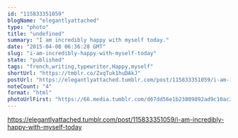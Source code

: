 ```yaml
---
id: "115833351059"
blogName: "elegantlyattached"
type: "photo"
title: "undefined"
summary: "I am incredibly happy with myself today."
date: "2015-04-08 06:36:28 GMT"
slug: "i-am-incredibly-happy-with-myself-today"
state: "published"
tags: "french,writing,typewriter,Happy,myself"
shortUrl: "https://tmblr.co/ZxqTuk1huDAkJ"
postUrl: "https://elegantlyattached.tumblr.com/post/115833351059/i-am-incredibly-happy-with-myself-today"
noteCount: "4"
format: "html"
photoUrlFirst: "https://66.media.tumblr.com/d67dd56e1b23809892ad9c10ac347db8/tumblr_nmh6csA1e41us2zz9o1_1280.jpg"
---
```


https://elegantlyattached.tumblr.com/post/115833351059/i-am-incredibly-happy-with-myself-today